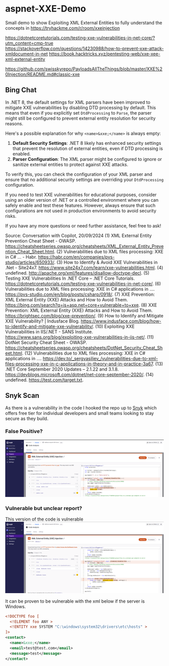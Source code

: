 # aspnet-XXE-Demo
Small demo to show Exploiting XML External Entities to fully understand the concepts in https://tryhackme.com/r/room/xxeinjection

https://dotnetcoretutorials.com/testing-xxe-vulnerabilities-in-net-core/?utm_content=cmp-true
https://stackoverflow.com/questions/14230988/how-to-prevent-xxe-attack-xmldocument-in-net
https://book.hacktricks.xyz/pentesting-web/xxe-xee-xml-external-entity

https://github.com/swisskyrepo/PayloadsAllTheThings/blob/master/XXE%20Injection/README.md#classic-xxe

## Bing Chat
In .NET 8, the default settings for XML parsers have been improved to mitigate XXE vulnerabilities by disabling DTD processing by default. This means that even if you explicitly set `DtdProcessing` to `Parse`, the parser might still be configured to prevent external entity resolution for security reasons.

Here's a possible explanation for why `<name>&xxe;</name>` is always empty:

1. **Default Security Settings**: .NET 8 likely has enhanced security settings that prevent the resolution of external entities, even if DTD processing is enabled.
2. **Parser Configuration**: The XML parser might be configured to ignore or sanitize external entities to protect against XXE attacks.

To verify this, you can check the configuration of your XML parser and ensure that no additional security settings are overriding your `DtdProcessing` configuration.

If you need to test XXE vulnerabilities for educational purposes, consider using an older version of .NET or a controlled environment where you can safely enable and test these features. However, always ensure that such configurations are not used in production environments to avoid security risks.

If you have any more questions or need further assistance, feel free to ask!

Source: Conversation with Copilot, 20/09/2024
(1) XML External Entity Prevention Cheat Sheet - OWASP. https://cheatsheetseries.owasp.org/cheatsheets/XML_External_Entity_Prevention_Cheat_Sheet.html.
(2) Vulnerabilities due to XML files processing: XXE in C# ... - Habr. https://habr.com/en/companies/pvs-studio/articles/650933/.
(3) How to Identify & Avoid XXE Vulnerabilities in .Net - Site24x7. https://www.site24x7.com/learn/xxe-vulnerabilities.html.
(4) undefined. http://apache.org/xml/features/disallow-doctype-decl.
(5) Testing XXE Vulnerabilities In .NET Core – .NET Core Tutorials. https://dotnetcoretutorials.com/testing-xxe-vulnerabilities-in-net-core/.
(6) Vulnerabilities due to XML files processing: XXE in C# applications in .... https://pvs-studio.com/en/blog/posts/csharp/0918/.
(7) XXE Prevention: XML External Entity (XXE) Attacks and How to Avoid Them. https://bing.com/search?q=is+asp.net+core+vulnerable+to+xxe.
(8) XXE Prevention: XML External Entity (XXE) Attacks and How to Avoid Them. https://brightsec.com/blog/xxe-prevention/.
(9) How to Identify and Mitigate XXE Vulnerability? | Indusface Blog. https://www.indusface.com/blog/how-to-identify-and-mitigate-xxe-vulnerability/.
(10) Exploiting XXE Vulnerabilities in IIS/.NET - SANS Institute. https://www.sans.org/blog/exploiting-xxe-vulnerabilities-in-iis-net/.
(11) DotNet Security Cheat Sheet - OWASP. https://cheatsheetseries.owasp.org/cheatsheets/DotNet_Security_Cheat_Sheet.html.
(12) Vulnerabilities due to XML files processing: XXE in C# applications in .... https://dev.to/_sergvasiliev_/vulnerabilities-due-to-xml-files-processing-xxe-in-c-applications-in-theory-and-in-practice-3a67.
(13) .NET Core September 2020 Updates – 2.1.22 and 3.1.8. https://devblogs.microsoft.com/dotnet/net-core-september-2020/.
(14) undefined. https://test.com/target.txt.


## Snyk Scan

As there is a vulnerability in the code I hooked the repo up to [Snyk](https://snyk.io/) which offers free tier for individual developers and small teams looking to stay secure as they build.

### False Positive?
![code which isn't vulnerable because it uses the .net defaults](docs\images\snyk_xxe_maybe_not_vulnerable.png)


### Vulnerable but unclear report?

This version of the code is vulnerable
![code which is vulnerable because it uses dtdProcssing.Parse and XmlUrlResolver](docs\images\snyk_xxe_vulnerable.png)

It can be proven to be vulnerable with the xml below if the server is Windows.

``` xml
<!DOCTYPE foo [
  <!ELEMENT foo ANY >
  <!ENTITY xxe SYSTEM "C:\windows\system32\drivers\etc\hosts" >
]>
<contact>
  <name>&xxe;</name>
  <email>test@test.com</email>
  <message>test</message>
</contact>
```

